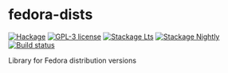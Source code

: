 # fedora-dists

[![Hackage](https://img.shields.io/hackage/v/fedora-dists.svg)](https://hackage.haskell.org/package/fedora-dists)
[![GPL-3 license](https://img.shields.io/badge/license-GPL--3-blue.svg)](LICENSE)
[![Stackage Lts](http://stackage.org/package/fedora-dists/badge/lts)](http://stackage.org/lts/package/fedora-dists)
[![Stackage Nightly](http://stackage.org/package/fedora-dists/badge/nightly)](http://stackage.org/nightly/package/fedora-dists)
[![Build status](https://secure.travis-ci.org/juhp/fedora-dists.svg)](https://travis-ci.org/juhp/fedora-dists)

Library for Fedora distribution versions